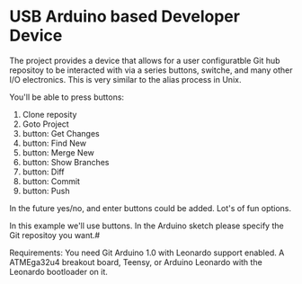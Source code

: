 USB Arduino based Developer Device
=============================

The project provides a device that allows for a user configuratble Git hub repositoy to be interacted with via a series buttons, 
switche, and many other I/O electronics. This is very similar to the alias process in Unix.

You'll be able to press buttons:

1.  Clone reposity
1.  Goto Project
2.    button: Get Changes
3.    button: Find New
4.    button: Merge New
5.    button: Show Branches
6.    button: Diff
7.    button: Commit
8.    button: Push

In the future yes/no, and enter buttons could be added. Lot's of fun options.


In this example we'll use buttons. In the Arduino sketch please specify the Git repositoy you want.#

Requirements:
You need Git
Arduino 1.0 with Leonardo support enabled.
A ATMEga32u4 breakout board, Teensy, or Arduino Leonardo with the Leonardo bootloader on it.




